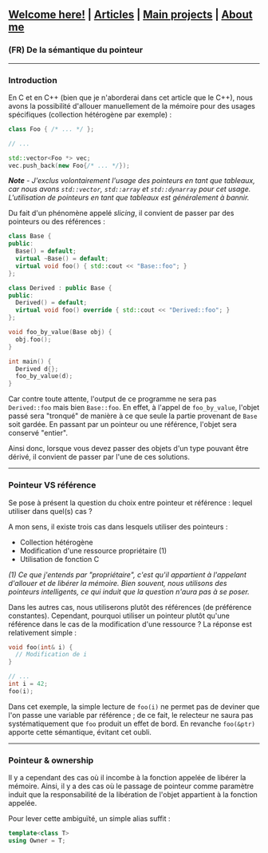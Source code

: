 ## [Welcome here!](https://vpenando.github.io) | [Articles](https://vpenando.github.io/articles.html) | [Main projects](https://vpenando.github.io/projects.html) | [About me](https://vpenando.github.io/about.html)

### (FR) De la sémantique du pointeur

---

### Introduction
En C et en C++ (bien que je n'aborderai dans cet article que le C++), nous avons la possibilité d'allouer manuellement de la mémoire pour des usages spécifiques (collection hétérogène par exemple) :
```cpp
class Foo { /* ... */ };

// ...

std::vector<Foo *> vec;
vec.push_back(new Foo{/* ... */});
```
***Note*** - *J'exclus volontairement l'usage des pointeurs en tant que tableaux, car nous avons `std::vector`, `std::array` et `std::dynarray` pour cet usage. L'utilisation de pointeurs en tant que tableaux est généralement à bannir.*

Du fait d'un phénomène appelé *slicing*, il convient de passer par des pointeurs ou des références :
```cpp
class Base {
public:
  Base() = default;
  virtual ~Base() = default;
  virtual void foo() { std::cout << "Base::foo"; }
};

class Derived : public Base {
public:
  Derived() = default;
  virtual void foo() override { std::cout << "Derived::foo"; }
};

void foo_by_value(Base obj) {
  obj.foo();
}

int main() {
  Derived d{};
  foo_by_value(d);
}
```
Car contre toute attente, l'output de ce programme ne sera pas `Derived::foo` mais bien `Base::foo`. En effet, à l'appel de `foo_by_value`, l'objet passé sera "tronqué" de manière à ce que seule la partie provenant de `Base` soit gardée. En passant par un pointeur ou une référence, l'objet sera conservé "entier".

Ainsi donc, lorsque vous devez passer des objets d'un type pouvant être dérivé, il convient de passer par l'une de ces solutions.

---

### Pointeur VS référence
Se pose à présent la question du choix entre pointeur et référence : lequel utiliser dans quel(s) cas ?

A mon sens, il existe trois cas dans lesquels utiliser des pointeurs :
* Collection hétérogène
* Modification d'une ressource propriétaire (1)
* Utilisation de fonction C

*(1) Ce que j'entends par "propriétaire", c'est qu'il appartient à l'appelant d'allouer et de libérer la mémoire. Bien souvent, nous utilisons des pointeurs intelligents, ce qui induit que la question n'aura pas à se poser.*

Dans les autres cas, nous utiliserons plutôt des références (de préférence constantes).
Cependant, pourquoi utiliser un pointeur plutôt qu'une référence dans le cas de la modification d'une ressource ? La réponse est relativement simple :
```cpp
void foo(int& i) {
  // Modification de i
}

// ...
int i = 42;
foo(i);
```
Dans cet exemple, la simple lecture de `foo(i)` ne permet pas de deviner que l'on passe une variable par référence ; de ce fait, le relecteur ne saura pas systématiquement que `foo` produit un effet de bord.
En revanche `foo(&ptr)` apporte cette sémantique, évitant cet oubli.

---

### Pointeur & ownership
Il y a cependant des cas où il incombe à la fonction appelée de libérer la mémoire. Ainsi, il y a des cas où le passage de pointeur comme paramètre induit que la responsabilité de la libération de l'objet appartient à la fonction appelée.

Pour lever cette ambiguïté, un simple alias suffit :
```cpp
template<class T>
using Owner = T;
```
